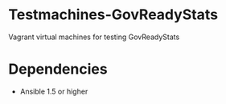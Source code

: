 Testmachines-GovReadyStats
==========================

Vagrant virtual machines for testing GovReadyStats


# Dependencies
- Ansible 1.5 or higher


